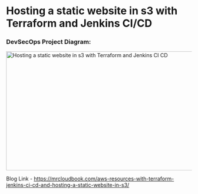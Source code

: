 # Hosting a static website in s3 with Terraform and Jenkins CI/CD 

### DevSecOps Project Diagram:
<img width="566" height="323" alt="Hosting a static website in s3 with Terraform and Jenkins CI CD" src="https://github.com/user-attachments/assets/fe175be3-025e-4ac3-8bd1-0e2d8c90de66" />


Blog Link - https://mrcloudbook.com/aws-resources-with-terraform-jenkins-ci-cd-and-hosting-a-static-website-in-s3/


